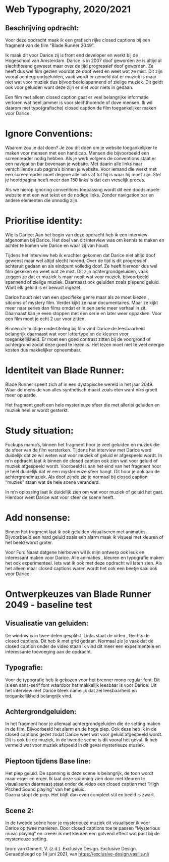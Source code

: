 # Web Typography, 2020/2021

## Beschrijving opdracht: 
Voor deze opdracht maak ik een grafisch rijke closed captions bij een fragment van de film “Blade Runner 2049”. 

Ik maak dit voor Darice zij is front end developer en werkt bij de Hogeschool van Amsterdam. Darice is in 2007 doof geworden ze is altijd al slechthorend geweest maar over de tijd progressief doof geworden. Ze heeft dus wel film gezien voordat ze doof werd en weet wat ze mist. Dit zijn vooral achtergrondgeluiden, vaak wordt er gemeld dat er muziek is maar niet wat voor muziek dus bijvoorbeeld spannend of zielige muziek. Dit geldt ook voor geluiden want deze zijn er niet voor niets in gedaan. 

Een film met alleen closed caption gaat er veel belangrijke informatie verloren wat heel jammer is voor slechthorende of dove mensen. Ik wil daarom met typo(grafische) closed caption de film toegankelijker maken voor Darice. 

# Ignore Conventions:
Waarom zou je dat doen?
Je zou dit doen om je website toegankelijker te maken voor mensen met een handicap. Mensen die bijvoorbeeld een screenreader nodig hebben. Als je werk volgens de conventions staat er een navigation bar bovenaan je website. Met daarin alle links naar verschillende sub pagina’s binnen je website. Voor iemand die werkt met een screenreader moet degene alle links af tot hij is waar hij moet zijn. Stel je hoofdpagina heeft meer dan 150 links is dat een vreselijk proces. 

Als we hierop ignoring conventions toepassing wordt dit een doodsimpele website met een wat tekst en de nodige links. Zonder navigation bar en andere elementen die onnodig zijn.

# Prioritise identity: 
Wie is Darice: 
Aan het begin van deze opdracht heb ik een interview afgenomen bij Darice. Het doel van dit interview was om kennis te maken en achter te komen wie Darice en waar zij van houdt. 

Tijdens het interview heb ik erachter gekomen dat Darice niet altijd doof geweest maar wel altijd slecht horend. Over de tijd is dit progressief achteruit gedaan en als eindpunt volledig doof.  Ze heeft hiervoor dus wel film gekeken en weet wat ze mist. Dit zijn achtergrondgeluiden, vaak zeggen ze dat er muziek is maar nooit wat voor muziek, bijvoorbeeld spannend of zielige muziek. Daarnaast ook geluiden zoals piepend geluid. Want elk geluid is er bewust ingezet. 

Darice houdt niet van een specifieke genre maar als ze moet kiezen , sitcoms of mystery film. Verder kijkt ze naar documentaires.  Maar ze kijkt meer naar series dan films omdat er in een serie meer verhaal in zit. Daarnaast kan je even stoppen met een serie en later weer oppakken. Voor een film moet je echt 2 uur voor zitten.

Binnen de huidige ondertiteling bij film vind Darice de leesbaarheid belangrijk daarnaast wat voor lettertype en de kleuren voor toegankelijkheid. Er moet een goed contrast zitten bij de voorgrond of achtergrond zodat deze goed te lezen is. Het lezen moet niet te veel energie kosten dus makkelijker opneembaar.   



# Identiteit van Blade Runner: 
Blade Runner speelt zich af in een dystopische wereld in het jaar 2049. Waar de mens de van alles synthetisch maakt zoals eten want niks groeit meer op aarde. 

Het fragment geeft een hele mysterieuze sfeer die met allerlei geluiden en muziek heel er wordt gesterkt.

# Study situation: 
Fuckups mama’s, binnen het fragment hoor je veel geluiden en muziek die de sfeer van de film versterken. Tijdens het interview met Darice werd duidelijk dat ze wil weten wat voor muziek of geluid er afgespeeld wordt. In m’n opdracht laat ik binnen de closed caption ook zien wat voor geluid of muziek afgespeeld wordt. Voorbeeld is aan het eind van het fragment hoor je heel duidelijk dat er een mysterieuze sfeer hangt. Dit hoor je ook aan de achtergrondmuziek. Als doof zijnde zie je normaal bij closed caption “muziek” staan wat de hele scene veranderd.

In m’n oplossing laat ik duidelijk zien om wat voor muziek of geluid het gaat. Hierdoor weet Darice wat voor sfeer de scene heeft.  

# Add nonsense: 
Binnen het fragment laat ik ook geluiden visualiseren met animaties. Bijvoorbeeld een hard geluid zoals een alarm maak ik visueel met kleuren of het beeld wordt groter. 

Voor Fun: 
Naast datgene hierboven wil ik mijn ontwerp ook leuk en interessant maken voor Darice. Alle animaties , kleuren en typografie maken het ook experimenteel. Iets wat ik ook met deze opdracht wil laten zien. Als het alleen maar closed captions waren wordt het ook een beetje saai ook voor Darice.

# Ontwerpkeuzes van Blade Runner 2049 - baseline test

## Visualisatie van geluiden: 
De window is in twee delen gesplitst. Links staat de video , Rechts de closed captions. Dit heb ik met grid gedaan. Normaal zie je vaak dat de closed caption onder de video staan ik vind dit meer een experimentele en interessante toevoeging aan de opdracht.

## Typografie: 
Voor de typografie heb ik gekozen voor het brenner mono regular font. Dit is een sans-serif font waardoor het makkelijk leesbaar is voor Darice. Uit het interview met Darice bleek namelijk dat zei leesbaarheid en toegankelijkheid belangrijk vind.

## Achtergrondgeluiden: 
In het fragment hoor je allemaal achtergrondgeluiden die de setting maken in de film. Bijvoorbeeld het alarm en de hoge piep. Ook deze heb ik in de closed captions gezet zodat Darice weet wat voor geluid afgespeeld wordt. Dit is ook bij de muziek, in de tweede scène is dit vooral het geval. Ik heb vermeld wat voor muziek afspeeld in dit geval mysterieuze muziek. 

## Pieptoon tijdens Base line: 
Het piep geluid. De spanning is deze scene is belangrijk, de toon wordt maar erger en erger. Ik laat deze spanning zien door met kleuren te visualiseren daarnaast staat onder de video een closed caption met “High Pitched Sound playing” van het geluid.  
Daarna stopt de piep. Het blijft dan even compleet stil en beeld is zwart.

## Scene 2: 
In de tweede scène hoor je mysterieuze muziek dit visualiseer ik voor Darice op twee manieren. Door closed captions toe te passen “Mysterious music playing” en creeër ik met kleuren een golvend effect wat past bij de mysterieuze setting. 


bron: 
van Gemert, V. (z.d.). Exclusive Design. Exclusive Design. Geraadpleegd op 14 juni 2021, van https://exclusive-design.vasilis.nl/

